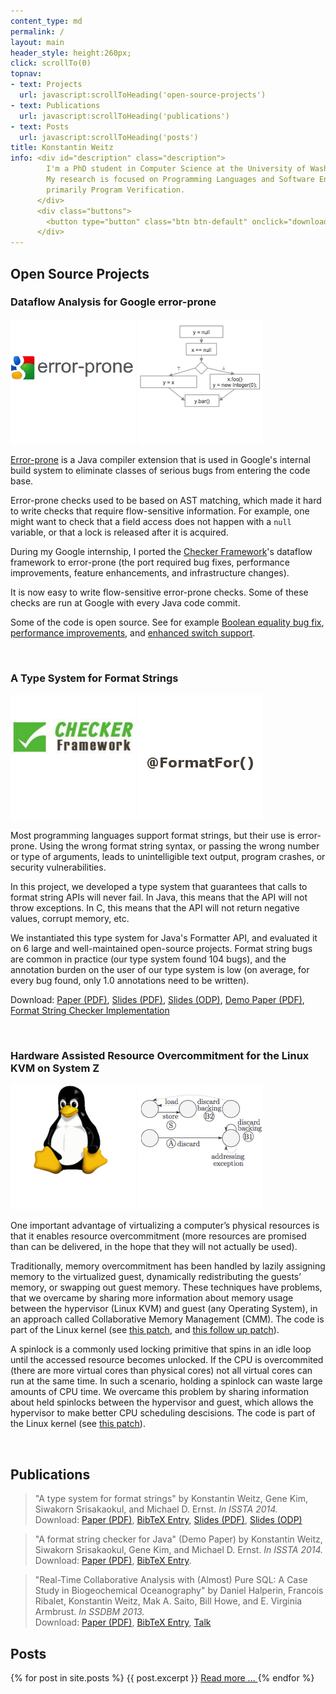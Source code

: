 ```yaml
---
content_type: md
permalink: /
layout: main
header_style: height:260px;
click: scrollTo(0)
topnav:
- text: Projects
  url: javascript:scrollToHeading('open-source-projects')
- text: Publications
  url: javascript:scrollToHeading('publications')
- text: Posts
  url: javascript:scrollToHeading('posts')
title: Konstantin Weitz
info: <div id="description" class="description">
        I'm a PhD student in Computer Science at the University of Washington.
        My research is focused on Programming Languages and Software Engineering, 
        primarily Program Verification.
      </div>
      <div class="buttons">
        <button type="button" class="btn btn-default" onclick="download('resume.pdf')">Download Resume</button>
      </div>
---
```


Open Source Projects
--------------------

### Dataflow Analysis for Google error-prone

<div class="moving-image">
  <img class="fg" src="projects/ep-fg.png"></img>
  <img class="bg" src="projects/ep-bg.png"></img>
</div>

[Error­-prone][EP-LINK] is a Java compiler extension that is used in Google's
internal build system to eliminate classes of serious bugs from entering the
code base.

Error-prone checks used to be based on AST matching, which made it hard to write
checks that require flow-sensitive information.
For example, one might want to check that 
  a field access does not happen with a `null` variable, 
  or that a lock is released after it is acquired.

During my Google internship, I ported the [Checker Framework][CF-LINK]'s
dataflow framework to error-prone (the port required 
  bug fixes, 
  performance improvements,
  feature enhancements, and 
  infrastructure changes).

It is now easy to write flow-sensitive error-prone checks. Some of these checks
are run at Google with every Java code commit.

Some of the code is open source. See for example 
  [Boolean equality bug fix][EP-BOOL], 
  [performance improvements][EP-PERF], and 
  [enhanced switch support][EP-CASE].

<br/>

### A Type System for Format Strings

<div class="moving-image">
  <img class="fg" src="projects/cf-fg.png"></img>
  <img class="bg" src="projects/cf-bg.png"></img>
</div>

Most programming languages support format strings, but their use is error-prone.
Using the wrong format string syntax, or passing the wrong number or type of
arguments, leads to unintelligible text output, program crashes, or security
vulnerabilities.

In this project, we developed a type system that guarantees that calls to format
string APIs will never fail. In Java, this means that the API will not throw
exceptions. In C, this means that the API will not return negative values,
corrupt memory, etc.

We instantiated this type system for Java's Formatter API, and evaluated it on 6
large and well-maintained open-source projects. Format string bugs are common in
practice (our type system found 104 bugs), and the annotation burden on the user
of our type system is low (on average, for every bug found, only 1.0 annotations
need to be written).

Download: [Paper (PDF)][TSFS-PAPER-PDF], 
          [Slides (PDF)][TSFS-SLIDES-PDF], 
          [Slides (ODP)][TSFS-SLIDES-ODP], 
          [Demo Paper (PDF)][TSFS-DEMO-PDF], 
          [Format String Checker Implementation][TSFS-IMPL]

<br/>

### Hardware Assisted Resource Overcommitment for the Linux KVM on System Z

<div class="moving-image">
  <img class="fg" src="projects/kvm-fg.png"></img>
  <img class="bg" src="projects/kvm-bg.png"></img>
</div>

One important advantage of virtualizing a computer’s physical resources is that
it enables resource overcommitment (more resources are promised than can
be delivered, in the hope that they will not actually be used).

Traditionally, memory overcommitment has been handled by 
  lazily assigning memory to the virtualized guest, 
  dynamically redistributing the guests’ memory, or 
  swapping out guest memory.
These techniques have problems, that we overcame by sharing more information 
about memory usage between the hypervisor (Linux KVM) and guest 
(any Operating System), in an approach called Collaborative Memory Management 
(CMM). 
The code is part of the Linux kernel (see
  [this patch][KVM-CMM], and
  [this follow up patch][KVM-PTE]).

A spinlock is a commonly used locking primitive that spins in an idle loop until
the accessed resource becomes unlocked.
If the CPU is overcommited (there are more virtual cores than physical cores)
not all virtual cores can run at the same time.
In such a scenario, holding a spinlock can waste large amounts of CPU time.
We overcame this problem by sharing information about held spinlocks between
the hypervisor and guest, which allows the hypervisor to make better CPU 
scheduling descisions.
The code is part of the Linux kernel (see [this patch][KVM-DIAG9C]).

<br/>

Publications
------------

> "A type system for format strings" 
  by Konstantin Weitz, Gene Kim, Siwakorn Srisakaokul, and Michael D. Ernst.
  *In ISSTA 2014.* <br/>
> Download: [Paper (PDF)][TSFS-PAPER-PDF], 
            [BibTeX Entry][TSFS-BIB],
            [Slides (PDF)][TSFS-SLIDES-PDF], 
            [Slides (ODP)][TSFS-SLIDES-ODP]
 
> "A format string checker for Java" (Demo Paper)
  by Konstantin Weitz, Siwakorn Srisakaokul, Gene Kim, and Michael D. Ernst.
  *In ISSTA 2014.* <br/>
> Download: [Paper (PDF)][TSFS-DEMO-PDF], 
            [BibTeX Entry][TSFS-DEMO-BIB].
 
> "Real-Time Collaborative Analysis with (Almost) Pure SQL: A Case Study in Biogeochemical Oceanography"
  by Daniel Halperin, Francois Ribalet, Konstantin Weitz, Mak A. Saito, Bill Howe, and E. Virginia Armbrust.
  *In SSDBM 2013.* <br/>
> Download: [Paper (PDF)][OCEAN-PAPER-PDF], 
            [BibTeX Entry][OCEAN-BIB],
            [Talk][OCEAN-TALK]

Posts
-----

<div class="posts">
{% for post in site.posts %}
  {{ post.excerpt }}
  <a href="{{ post.url }}"> Read more ... </a>
{% endfor %}
</div>

[TSFS-PAPER-PDF]: http://homes.cs.washington.edu/~mernst/pubs/format-string-issta2014.pdf
[TSFS-SLIDES-PDF]: http://homes.cs.washington.edu/~mernst/pubs/format-string-issta2014-slides.pdf
[TSFS-SLIDES-ODP]: http://homes.cs.washington.edu/~mernst/pubs/format-string-issta2014-slides.odp
[TSFS-DEMO-PDF]: http://homes.cs.washington.edu/~mernst/pubs/format-string-issta2014-demo.pdf
[TSFS-IMPL]: http://types.cs.washington.edu/checker-framework/current/checkers-manual.html#formatter-checker
[TSFS-BIB]: papers/tsfs.bib
[TSFS-DEMO-BIB]: papers/tsfs-demo.bib

[OCEAN-PAPER-PDF]: http://homes.cs.washington.edu/~dhalperi/pubs/halperin_2013_ssdbm_geomics_case_study.pdf
[OCEAN-TALK]: http://research.microsoft.com/apps/video/default.aspx?id=200713
[OCEAN-BIB]: papers/ocean.bib

[EP-LINK]: https://code.google.com/p/error-prone/
[EP-CASE]: https://code.google.com/p/checker-framework/source/detail?r=4b4210dad872d2a30962d6cb653855bdeae7a922
[EP-PERF]: https://code.google.com/p/checker-framework/source/detail?r=c9ae615fb204115e7afdaa5d218cc59c259253e3
[EP-BOOL]: https://code.google.com/p/checker-framework/source/detail?r=1af23b73f34b931977307d51c66d584a188ff426

[CF-LINK]: http://checkerframework.org

[KVM-DIAG9C]: https://github.com/torvalds/linux/commit/41628d334361670d825fb03c04568f5ef9f084dc
[KVM-CMM]: https://github.com/torvalds/linux/commit/b31288fa83b2bcc8834e1e208e9526b8bd5ce361
[KVM-PTE]: https://github.com/torvalds/linux/commit/45961722f8e30ceab9d135b1ddc0947d53aef7c3

<!--
Lorem ipsum dolor sit amet, consectetur adipiscing elit. Curabitur luctus gravida orci eget pretium. Curabitur eget purus arcu. Mauris eu venenatis mi, eget elementum sem. Sed quam ligula, posuere sagittis congue et, cursus id libero. Fusce luctus mattis enim a congue. Cras ac libero eget tortor mattis scelerisque vel id nulla. Aliquam in cursus enim. Aliquam mi ex, dapibus quis dui sed, semper porta arcu. Aliquam sit amet nisi nec magna vulputate vulputate.

Integer tellus tortor, fringilla in odio viverra, commodo sollicitudin mi. Aenean et bibendum velit. Sed efficitur elit non consectetur imperdiet. Aenean non consequat erat, eget congue erat. Fusce ornare elit id sapien fringilla vehicula. Ut augue mi, accumsan sit amet risus quis, tincidunt lacinia leo. Aliquam pellentesque elit ac mi bibendum, ut tincidunt nulla dignissim. Cras rhoncus nibh suscipit, euismod justo id, tempus mauris. Class aptent taciti sociosqu ad litora torquent per conubia nostra, per inceptos himenaeos.

Quisque facilisis, ligula eget consectetur maximus, turpis nulla dapibus quam, vel lobortis ante lorem in eros. Suspendisse et erat nisi. Donec pretium pellentesque fringilla. Donec sollicitudin sed velit a malesuada. Proin efficitur rutrum tincidunt. Donec ornare ipsum nisl, nec mattis ipsum consequat id. Integer mollis leo quis viverra congue. Mauris sodales enim nec libero sagittis, eu elementum nisi faucibus. Nullam sit amet nunc in quam aliquam tincidunt at eget est. Pellentesque dignissim libero vel eros consequat, vitae rutrum nisl scelerisque. Phasellus id cursus quam, ut convallis tellus. Morbi aliquet tempor vehicula. Ut at iaculis mauris. Sed aliquet non lectus sit amet ornare. Integer fringilla mauris id quam vulputate, nec tincidunt lectus aliquam. Cras nec lorem commodo, fermentum sem at, luctus turpis.

Nullam ex erat, efficitur eu massa in, mattis vehicula lacus. In sit amet placerat nulla. Donec sit amet leo id enim ornare vehicula at vitae purus. Maecenas lobortis eget turpis eget molestie. Mauris rutrum accumsan purus, eu iaculis justo dictum vel. Sed a justo non nisi lobortis lacinia sit amet a nibh. In aliquam dolor vel suscipit vulputate. Integer gravida diam vel fringilla finibus. Sed ullamcorper purus sem, in fermentum ligula feugiat vitae. Quisque mattis ornare ipsum ullamcorper aliquet. Mauris convallis urna sed nisl vulputate, ac gravida lorem tempor.

Etiam malesuada lectus non est bibendum, non vestibulum nibh faucibus. Curabitur augue est, bibendum eu consectetur bibendum, molestie sit amet nulla. Fusce vel mi quis mi mattis euismod et vitae ex. Quisque quis nisi id elit scelerisque egestas. Sed nisi eros, vestibulum vel ipsum vitae, pretium feugiat ex. Donec iaculis suscipit odio quis feugiat. Morbi molestie laoreet tortor, in vulputate purus ullamcorper sed. Donec non metus quam.

Sed ac nunc vel mi tempor venenatis vitae a nulla. Duis posuere dolor a ante vehicula rutrum. Nunc porta risus nunc, ut aliquet augue pharetra ut. Nam augue nisi, consequat at mi quis, venenatis finibus urna. Morbi posuere vulputate enim ac rutrum. Proin et viverra augue. Sed ac felis eget neque dignissim interdum vitae in metus. Etiam vel est eget magna gravida venenatis at sit amet tortor. Cum sociis natoque penatibus et magnis dis parturient montes, nascetur ridiculus mus. Integer lacinia nulla lacinia ligula porta, eu pretium est aliquam. Maecenas sit amet cursus eros. Etiam sed suscipit tortor. Duis vestibulum in urna in mollis. Vivamus lacinia sed purus non faucibus. Nullam eget elit semper orci feugiat scelerisque eget vel turpis.

Pellentesque lobortis sem nisi, nec luctus lorem lacinia a. Nulla facilisi. Proin elementum, diam in pellentesque porttitor, erat nunc imperdiet urna, vel ultricies nulla nisl et diam. Ut pretium placerat arcu, ac euismod purus scelerisque eu. Curabitur volutpat aliquam lacus sit amet suscipit. In fermentum orci eget nisl cursus ornare. Etiam hendrerit sem et justo rutrum sollicitudin. Pellentesque velit est, pulvinar nec mollis sed, blandit vitae risus. In velit eros, consequat sit amet faucibus nec, malesuada id dolor. Curabitur interdum, orci nec interdum tincidunt, tellus ex fermentum felis, non dictum elit tellus sollicitudin lorem. Cras hendrerit quam nec nisl semper pellentesque. Aenean nec purus risus. Nullam dictum enim nec porta gravida. Cum sociis natoque penatibus et magnis dis parturient montes, nascetur ridiculus mus. Duis vel vulputate dolor, at facilisis lectus.

Cras euismod rutrum purus, quis fermentum arcu fermentum feugiat. Integer a rutrum nisl, a tempus sapien. Quisque eros ipsum, fermentum ac mauris nec, porttitor vulputate nisl. Aliquam porta justo non ante tempor, a porttitor tortor viverra. Aenean gravida dapibus ligula vel consectetur. Aliquam eleifend purus mauris, sit amet vehicula ligula convallis at. Sed nulla purus, tempor id facilisis eget, dapibus quis augue. Duis ut libero nisl. Curabitur et ipsum sed lectus pharetra lobortis sed a quam. Vivamus dignissim egestas elit, vel suscipit neque semper id. Phasellus congue elit sed leo molestie pretium. Fusce laoreet sollicitudin augue et ultrices. Vivamus tempor condimentum tincidunt. Donec consectetur bibendum dapibus. In ac dui mattis, sollicitudin purus et, accumsan est.

Donec cursus elit a risus porttitor auctor. Phasellus dignissim sollicitudin mi sit amet venenatis. Donec varius lectus id euismod gravida. Donec suscipit elementum ipsum, quis congue odio fermentum nec. Vestibulum ante ipsum primis in faucibus orci luctus et ultrices posuere cubilia Curae; Interdum et malesuada fames ac ante ipsum primis in faucibus. Vivamus mollis consequat metus, sed tristique lacus finibus vitae. Duis porta mi magna, quis maximus ipsum dignissim ut. Cras ac blandit lorem, at volutpat nisi. Sed venenatis non lacus ut congue.

Integer non interdum purus. In a lorem id mauris suscipit scelerisque quis et eros. Ut est enim, eleifend ut nulla pellentesque, ornare sagittis eros. Etiam non nibh id purus malesuada sagittis a vitae turpis. Cras vel ligula aliquam, aliquam sem in, molestie nibh. Curabitur in efficitur lacus, nec dapibus ante. Nunc eu malesuada lacus. Donec molestie cursus suscipit. Morbi arcu lectus, elementum sed metus vel, congue porta augue. Integer leo diam, pretium in molestie et, condimentum eu elit. Pellentesque pulvinar luctus vestibulum.

-->
